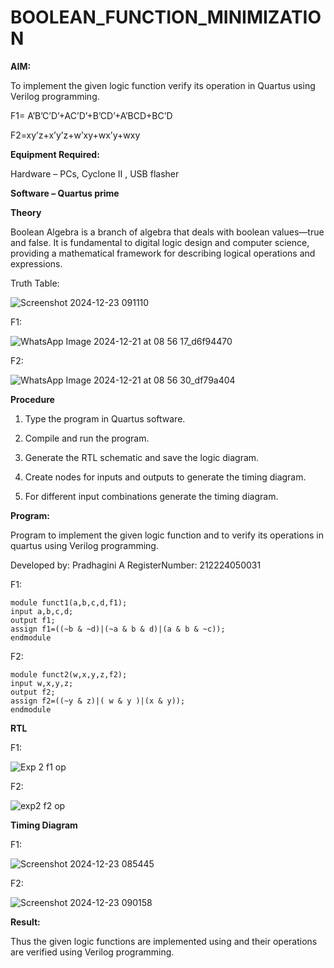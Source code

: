 # BOOLEAN_FUNCTION_MINIMIZATION

**AIM:**

To implement the given logic function verify its operation in Quartus using Verilog programming.

F1= A’B’C’D’+AC’D’+B’CD’+A’BCD+BC’D 

F2=xy’z+x’y’z+w’xy+wx’y+wxy

**Equipment Required:**

Hardware – PCs, Cyclone II , USB flasher

**Software – Quartus prime**

**Theory**

Boolean Algebra is a branch of algebra that deals with boolean values—true and false. It is fundamental to digital logic design and computer science, providing a mathematical framework for describing logical operations and expressions.

Truth Table:

![Screenshot 2024-12-23 091110](https://github.com/user-attachments/assets/4cc2f127-6d38-46dc-ba26-956f0a2c90a9)

F1:

![WhatsApp Image 2024-12-21 at 08 56 17_d6f94470](https://github.com/user-attachments/assets/ca675f4f-1205-4177-9731-db1c5a9a2ae0)

F2:

![WhatsApp Image 2024-12-21 at 08 56 30_df79a404](https://github.com/user-attachments/assets/305af116-706e-451e-9982-73c87cb706c5)


**Procedure**

1.	Type the program in Quartus software.

2.	Compile and run the program.

3.	Generate the RTL schematic and save the logic diagram.

4.	Create nodes for inputs and outputs to generate the timing diagram.

5.	For different input combinations generate the timing diagram.


**Program:**

Program to implement the given logic function and to verify its operations in quartus using Verilog programming. 

Developed by: Pradhagini A RegisterNumber: 212224050031

F1:

```
module funct1(a,b,c,d,f1);
input a,b,c,d;
output f1;
assign f1=((~b & ~d)|(~a & b & d)|(a & b & ~c));
endmodule
```
F2:

```
module funct2(w,x,y,z,f2);
input w,x,y,z;
output f2;
assign f2=((~y & z)|( w & y )|(x & y));
endmodule
```

**RTL**

F1:

![Exp 2 f1 op](https://github.com/user-attachments/assets/d6468b25-179c-46ba-8c06-69ba1c8d6739)

F2:

![exp2 f2 op](https://github.com/user-attachments/assets/dd9253a5-7c09-46d5-8727-f4d336128a7a)

**Timing Diagram**

F1:

![Screenshot 2024-12-23 085445](https://github.com/user-attachments/assets/f33d5504-33eb-4135-9d97-fa04a2c949ba)

F2:

![Screenshot 2024-12-23 090158](https://github.com/user-attachments/assets/d33e796c-62c7-4773-bc09-6dc78ed1bd13)

**Result:**

Thus the given logic functions are implemented using and their operations are verified using Verilog programming.

